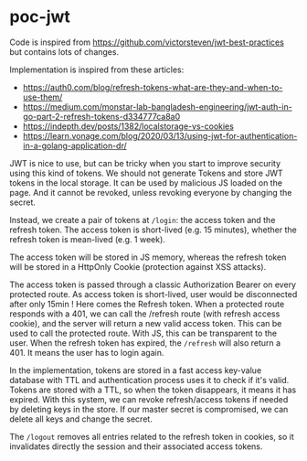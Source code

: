 # poc-jwt

Code is inspired from https://github.com/victorsteven/jwt-best-practices but contains lots of changes.

Implementation is inspired from these articles:

- https://auth0.com/blog/refresh-tokens-what-are-they-and-when-to-use-them/
- https://medium.com/monstar-lab-bangladesh-engineering/jwt-auth-in-go-part-2-refresh-tokens-d334777ca8a0
- https://indepth.dev/posts/1382/localstorage-vs-cookies
- https://learn.vonage.com/blog/2020/03/13/using-jwt-for-authentication-in-a-golang-application-dr/

JWT is nice to use, but can be tricky when you start to improve security using this kind of tokens.
We should not generate Tokens and store JWT tokens in the local storage. It can be used by malicious JS loaded on the page. And it cannot be revoked, unless revoking everyone by changing the secret. 

Instead, we create a pair of tokens at `/login`: the access token and the refresh token.
The access token is short-lived (e.g. 15 minutes), whether the refresh token is mean-lived (e.g. 1 week).

The access token will be stored in JS memory, whereas the refresh token will be stored in a HttpOnly Cookie (protection against XSS attacks).

The access token is passed through a classic Authorization Bearer on every protected route. As access token is short-lived, user would be disconnected after only 15min ! Here comes the Refresh token. When a protected route responds with a 401, we can call the /refresh route (with refresh access cookie), and the server will return a new valid access token. This can be used to call the protected route. With JS, this can be transparent to the user.
When the refresh token has expired, the `/refresh` will also return a 401. It means the user has to login again.

In the implementation, tokens are stored in a fast access key-value database with TTL and authentication process uses it to check if it's valid. Tokens are stored with a TTL, so when the token disappears, it means it has expired. 
With this system, we can revoke refresh/access tokens if needed by deleting keys in the store. If our master secret is compromised, we can delete all keys and change the secret.

The `/logout` removes all entries related to the refresh token in cookies, so it invalidates directly the session and their associated access tokens.

